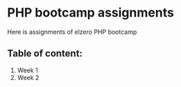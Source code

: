 # PHP bootcamp assignments
Here is assignments of elzero PHP bootcamp

## Table of content:
1. Week 1
2. Week 2
